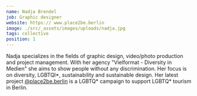 ```yaml
---
name: Nadja Brendel
job: Graphic designer
website: https:// www.place2be.berlin
image: ./src/_assets/images/uploads/nadja.jpg
tags: collective
position: 1
---
```

Nadja specializes in the fields of graphic design, video/photo production and project management. With her agency "Vielformat - Diversity in Medien" she aims to show people without any discrimination. Her focus is on diversity, LGBTQI*, sustainability and sustainable design. Her latest project [@place2be.berlin](https://www.instagram.com/place2be.berlin/) is a LGBTQ\* campaign to support LGBTQ\* tourism in Berlin.